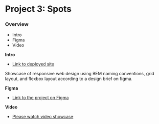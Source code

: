 # Project 3: Spots

### Overview

- Intro
- Figma
- Video

**Intro**

- [Link to deployed site](https://thebenstenator.github.io/se_project_spots/)

Showcase of responsive web design using BEM naming conventions, grid layout, and flexbox layout according to a design brief on figma.

**Figma**

- [Link to the project on Figma](https://www.figma.com/file/BBNm2bC3lj8QQMHlnqRsga/Sprint-3-Project-%E2%80%94-Spots?type=design&node-id=2%3A60&mode=design&t=afgNFybdorZO6cQo-1)

**Video**

- [Please watch video showcase](https://drive.google.com/file/d/1_FMyvtR6pAgSacRna1i4gdYILChm3nex/view?usp=drive_link)
